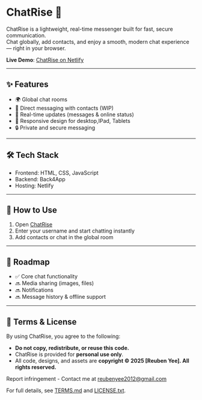 # ChatRise 🚀

ChatRise is a lightweight, real-time messenger built for fast, secure communication.  
Chat globally, add contacts, and enjoy a smooth, modern chat experience — right in your browser.

**Live Demo**: [ChatRise on Netlify](https://chatriseweb.netlify.app)

---

## ✨ Features
- 🌍 Global chat rooms  
- 💬 Direct messaging with contacts  (WIP)
- 🔔 Real-time updates (messages & online status)  
- 📱 Responsive design for desktop,IPad, Tablets
- 🔒 Private and secure messaging  

---

## 🛠️ Tech Stack
- Frontend: HTML, CSS, JavaScript  
- Backend: Back4App
- Hosting: Netlify  

---

## 🚀 How to Use
1. Open [ChatRise](https://chatriseweb.netlify.app)  
2. Enter your username and start chatting instantly  
3. Add contacts or chat in the global room  

---

## 📌 Roadmap
- ✅ Core chat functionality  
- 🔜 Media sharing (images, files)  
- 🔜 Notifications  
- 🔜 Message history & offline support  

---

## 📖 Terms & License
By using ChatRise, you agree to the following:  

- **Do not copy, redistribute, or reuse this code.**  
- ChatRise is provided for **personal use only**.  
- All code, designs, and assets are **copyright © 2025 [Reuben Yee]. All rights reserved.**  

Report infringement - Contact me at reubenyee2012@gmail.com

For full details, see [TERMS.md](./TERMS.md) and [LICENSE.txt](./LICENSE.txt).
